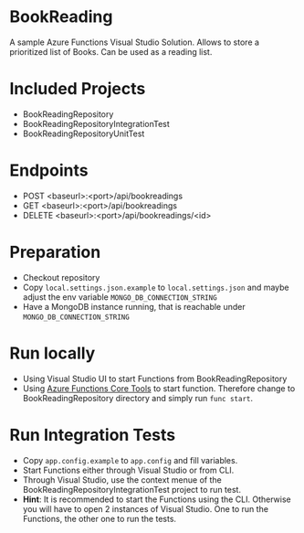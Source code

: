 # BookReading
A sample Azure Functions Visual Studio Solution. Allows to store a prioritized list of Books. Can be used as a reading list.  


# Included Projects

* BookReadingRepository
* BookReadingRepositoryIntegrationTest
* BookReadingRepositoryUnitTest


# Endpoints

* POST \<baseurl\>:\<port\>/api/bookreadings
* GET \<baseurl\>:\<port\>/api/bookreadings
* DELETE \<baseurl\>:\<port\>/api/bookreadings/\<id\>


# Preparation

* Checkout repository 
* Copy `local.settings.json.example` to `local.settings.json` and maybe adjust the env variable `MONGO_DB_CONNECTION_STRING`
* Have a MongoDB instance running, that is reachable under `MONGO_DB_CONNECTION_STRING`


# Run locally

* Using Visual Studio UI to start Functions from BookReadingRepository
* Using [Azure Functions Core Tools](https://github.com/Azure/azure-functions-core-tools) to start function. Therefore change to BookReadingRepository directory and simply run `func start`.


# Run Integration Tests

* Copy `app.config.example` to `app.config` and fill variables.
* Start Functions either through Visual Studio or from CLI.
* Through Visual Studio, use the context menue of the BookReadingRepositoryIntegrationTest project to run test. 
* **Hint**: It is recommended to start the Functions using the CLI. Otherwise you will have to open 2 instances of Visual Studio. One to run the Functions, the other one to run the tests.
